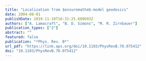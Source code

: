 ```yaml
---
title: "Localization from $ensuremathσ$-model geodesics"
date: 2004-08-01
publishDate: 2019-11-10T16:31:25.689693Z
authors: ["A. Lamacraft", "B. D. Simons", "M. R. Zirnbauer"]
publication_types: ["2"]
abstract: ""
featured: false
publication: "*Phys. Rev. B*"
url_pdf: "https://link.aps.org/doi/10.1103/PhysRevB.70.075412"
doi: "10.1103/PhysRevB.70.075412"
---
```


